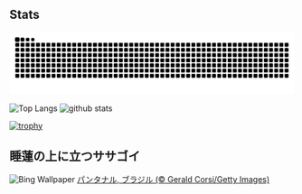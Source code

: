 ## Stats
<picture>
  <source media="(prefers-color-scheme: dark)" srcset="https://raw.githubusercontent.com/ba230t/ba230t/output/github-contribution-grid-snake-dark.svg">
  <source media="(prefers-color-scheme: light)" srcset="https://raw.githubusercontent.com/ba230t/ba230t/output/github-contribution-grid-snake.svg">
  <img alt="github contribution grid snake animation" src="https://raw.githubusercontent.com/ba230t/ba230t/output/github-contribution-grid-snake.svg">
</picture>

<p align="left">
  <img alt="Top Langs" height="150px" src="https://github-readme-stats.vercel.app/api/top-langs/?username=ba230t&layout=compact&theme=transparent" />
  <img alt="github stats" height="150px" src="https://github-readme-stats.vercel.app/api?username=ba230t&theme=transparent" />
</p>

[![trophy](https://github-profile-trophy.vercel.app/?username=ba230t&theme=transparent&column=7)](https://github.com/ryo-ma/github-profile-trophy)


<!-- Bing Wallpaper Start -->
## 睡蓮の上に立つササゴイ
![Bing Wallpaper](https://www.bing.com/th?id=OHR.BrazilHeron_JA-JP6898901440_1920x1080.jpg&rf=LaDigue_1920x1080.jpg&pid=hp)
[パンタナル, ブラジル (© Gerald Corsi/Getty Images)](https://www.bing.com/search?q=%E3%83%91%E3%83%B3%E3%82%BF%E3%83%8A%E3%83%AB%2c+%E3%83%96%E3%83%A9%E3%82%B8%E3%83%AB&form=hpcapt&filters=HpDate%3a%2220250501_1500%22)
<!-- Bing Wallpaper End -->
